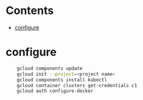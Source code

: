 # Contents

- [configure](#configure)

# configure

```bash
    gcloud components update
    gcloud init --project=<project name>
    gcloud components install kubectl
    gcloud container clusters get-credentials c1
    gcloud auth configure-docker
```
